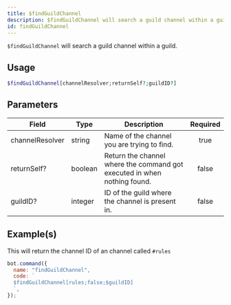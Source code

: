 ```yaml
---
title: $findGuildChannel
description: $findGuildChannel will search a guild channel within a guild.
id: findGuildChannel
---
```


`$findGuildChannel` will search a guild channel within a guild.

## Usage

```php
$findGuildChannel[channelResolver;returnSelf?;guildID?]
```

## Parameters

| Field           | Type    | Description                                                              | Required |
| --------------- | ------- | ------------------------------------------------------------------------ | :------: |
| channelResolver | string  | Name of the channel you are trying to find.                              |   true   |
| returnSelf?     | boolean | Return the channel where the command got executed in when nothing found. |  false   |
| guildID?        | integer | ID of the guild where the channel is present in.                         |  false   |

## Example(s)

This will return the channel ID of an channel called `#rules`

```javascript
bot.command({
  name: "findGuildChannel",
  code: `
  $findGuildChannel[rules;false;$guildID]
  `,
});
```

